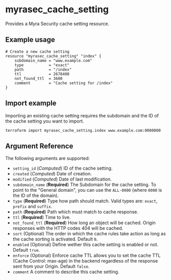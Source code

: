 # myrasec_cache_setting

Provides a Myra Security cache setting resource.

## Example usage

```hcl
# Create a new cache setting
resource "myrasec_cache_setting" "index" {
    subdomain_name = "www.example.com"
    type           = "exact"
    path           = "/index"
    ttl            = 2678400
    not_found_ttl  = 3600
    comment        = "Cache setting for /index"
}
```

## Import example
Importing an existing cache setting requires the subdomain and the ID of the cache setting you want to import.
```hcl
terraform import myrasec_cache_setting.index www.example.com:0000000
```

## Argument Reference

The following arguments are supported:

* `setting_id` (*Computed*) ID of the cache setting.
* `created` (*Computed*) Date of creation.
* `modified` (*Computed*) Date of last modification.
* `subdomain_name` (**Required**) The Subdomain for the cache setting. To point to the "General domain", you can use the `ALL-0000` (where `0000` is the ID of the domain).
* `type` (**Required**) Type how path should match. Valid types are: `exact`, `prefix` and `suffix`.
* `path` (**Required**) Path which must match to cache response.
* `ttl` (**Required**) Time to live.
* `not_found_ttl` (**Required**) How long an object will be cached. Origin responses with the HTTP codes 404 will be cached.
* `sort` (Optional) The order in which the cache rules take action as long as the cache sorting is activated. Default `0`.
* `enabled` (Optional) Define wether this cache setting is enabled or not. Default `true`.
* `enforce` (Optional) Enforce cache TTL allows you to set the cache TTL (Cache Control: max-age) in the backend regardless of the response sent from your Origin. Default `false`.
* `comment` A comment to describe this cache setting.
